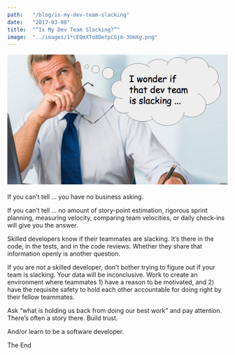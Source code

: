 ```yaml
---
path:	"/blog/is-my-dev-team-slacking"
date:	"2017-03-08"
title:	"“Is My Dev Team Slacking?”"
image:	"../images/1*cEQmXTo8DetpCGjm-3UmXg.png"
---
```


![](../images/1*cEQmXTo8DetpCGjm-3UmXg.png)

If you can’t tell … you have no business asking.

If you can’t tell … no amount of story-point estimation, rigorous sprint planning, measuring velocity, comparing team velocities, or daily check-ins will give you the answer.

Skilled developers know if their teammates are slacking. It’s there in the code, in the tests, and in the code reviews. Whether they share that information openly is another question.

If you are *not* a skilled developer, don’t bother trying to figure out if your team is slacking. Your data will be inconclusive. Work to create an environment where teammates 1) have a reason to be motivated, and 2) have the requisite safety to hold each other accountable for doing right by their fellow teammates.

Ask “what is holding us back from doing our best work” and pay attention. There’s often a story there. Build trust.

And/or learn to be a software developer.

The End

